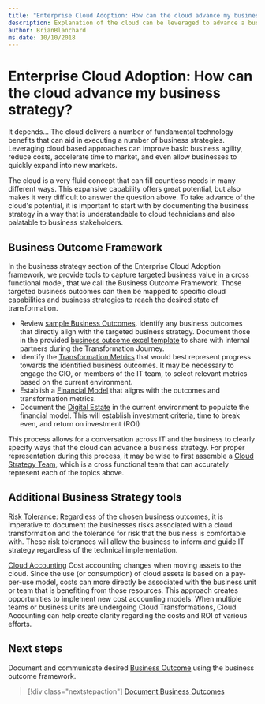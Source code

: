 ```yaml
---
title: "Enterprise Cloud Adoption: How can the cloud advance my business strategy?"
description: Explanation of the cloud can be leveraged to advance a business strategy
author: BrianBlanchard
ms.date: 10/10/2018
---
```


# Enterprise Cloud Adoption: How can the cloud advance my business strategy?

It depends... The cloud delivers a number of fundamental technology benefits that can aid in executing a number of business strategies. Leveraging cloud based approaches can improve basic business agility, reduce costs, accelerate time to market, and even allow businesses to quickly expand into new markets.

The cloud is a very fluid concept that can fill countless needs in many different ways. This expansive capability offers great potential, but also makes it very difficult to answer the question above. To take advance of the cloud's potential, it is important to start with by documenting the business strategy in a way that is understandable to cloud technicians and also palatable to business stakeholders.

## Business Outcome Framework

In the business strategy section of the Enterprise Cloud Adoption framework, we provide tools to capture targeted business value in a cross functional model, that we call the Business Outcome Framework. Those targeted business outcomes can then be mapped to specific cloud capabilities and business strategies to reach the desired state of transformation. 

* Review [sample Business Outcomes](business-outcomes/overview.md). Identify any business outcomes that directly align with the targeted business strategy. Document those in the provided [business outcome excel template](business-outcomes/business-outcome-template.xlsx) to share with internal partners during the Transformation Journey.
* Identify the [Transformation Metrics](transformation-metrics.md) that would best represent progress towards the identified business outcomes. It may be necessary to engage the CIO, or members of the IT team, to select relevant metrics based on the current environment.
* Establish a [Financial Model](financial-models.md) that aligns with the outcomes and transformation metrics.
* Document the [Digital Estate](digital-estate.md) in the current environment to populate the financial model. This will establish investment criteria, time to break even, and return on investment (ROI)

This process allows for a conversation across IT and the business to clearly specify ways that the cloud can advance a  business strategy. For proper representation during this process, it may be wise to first assemble a [Cloud Strategy Team](../culture-strategy/what-is-a-cloud-strategy-team.md), which is a cross functional team that can accurately represent each of the topics above.

## Additional Business Strategy tools

[Risk Tolerance](risk-tolerance.md): Regardless of the chosen business outcomes, it is imperative to document the businesses risks associated with a cloud transformation and the tolerance for risk that the business is comfortable with. These risk tolerances will allow the business to inform and guide IT strategy regardless of the technical implementation.

[Cloud Accounting](cloud-accounting.md) Cost accounting changes when moving assets to the cloud. Since the use (or consumption) of cloud assets is based on a pay-per-use model, costs can more directly be associated with the business unit or team that is benefiting from those resources. This approach creates opportunities to implement new cost accounting models. When multiple teams or business units are undergoing Cloud Transformations, Cloud Accounting can help create clarity regarding the costs and ROI of various efforts.

## Next steps

Document and communicate desired [Business Outcome](business-outcomes/overview.md) using the business outcome framework.

> [!div class="nextstepaction"]
> [Document Business Outcomes](business-outcomes/overview.md)